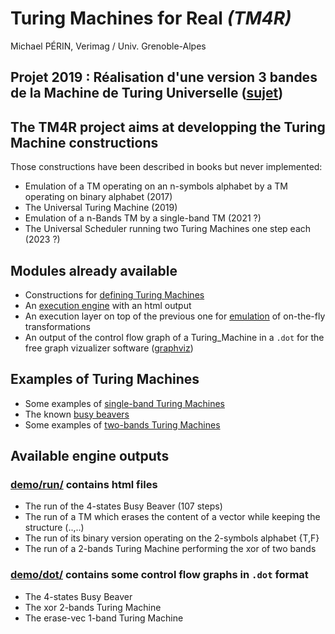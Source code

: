 # Turing Machines for Real *(TM4R)*

Michael PÉRIN, Verimag / Univ. Grenoble-Alpes

## Projet 2019 : Réalisation d'une version 3 bandes de la Machine de Turing Universelle ([sujet](src/Universal/README.md))

## The TM4R project aims at developping the Turing Machine constructions

Those constructions have been described in books but never implemented:

- Emulation of a TM operating on an n-symbols alphabet by a TM operating on binary alphabet (2017)
- The Universal Turing Machine (2019)
- Emulation of a n-Bands TM by a single-band TM (2021 ?)
- The Universal Scheduler running two Turing Machines one step each (2023 ?)


## Modules already available

- Constructions for [defining Turing Machines](src/Turing_Machine.ml)
- An [execution engine](src/Execution.ml) with an html output
- An execution layer on top of the previous one for [emulation](src/Emulator.ml) of on-the-fly transformations
- An output of the control flow graph of a Turing_Machine in a `.dot` for the free graph vizualizer software ([graphviz](https://www.graphviz.org))


## Examples of Turing Machines

- Some examples of [single-band Turing Machines](/src/Turing_Machines/TM_Basic.ml)
- The known [busy beavers](/src/Turing_Machines/TM_Busy_Beaver.ml)
- Some examples of [two-bands Turing Machines](src/Turing_Machines/TM_2Bands.ml)


## Available engine outputs 

### [demo/run/](demo/run/) contains html files

- The run of the 4-states Busy Beaver (107 steps)
- The run of a TM which erases the content of a vector while keeping the structure (..,..)
- The run of its binary version operating on the 2-symbols alphabet {T,F}
- The run of a 2-bands Turing Machine performing the xor of two bands


### [demo/dot/](demo/dot/) contains some control flow graphs in `.dot` format

- The 4-states Busy Beaver 
- The xor 2-bands Turing Machine
- The erase-vec 1-band Turing Machine 






